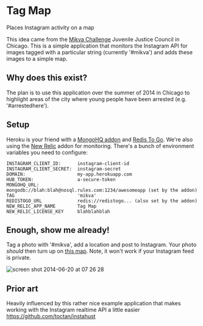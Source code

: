 Tag Map
======

Places Instagram activity on a map

This idea came from the [Mikva Challenge](http://www.mikvachallenge.org/) Juvenile Justice Council in Chicago. This is a simple application that monitors the Instagram API for images tagged with a particular string (currently '#mikva') and adds these images to a simple map.

## Why does this exist?

The plan is to use this application over the summer of 2014 in Chicago to highlight areas of the city where young people have been arrested (e.g. '#arrestedhere').

## Setup

Heroku is your friend with a [MongoHQ addon](https://addons.heroku.com/mongohq) and [Redis To Go](https://addons.heroku.com/redistogo). We're also using the [New Relic](https://addons.heroku.com/newrelic) addon for monitoring. There's a bunch of environment variables you need to configure:

```
INSTAGRAM_CLIENT_ID:      instagram-client-id
INSTAGRAM_CLIENT_SECRET:  instagram-secret
DOMAIN:                   my-app.herokuapp.com
HUB_TOKEN:                a-secure-token
MONGOHQ_URL:              mongodb://blah:blah@nosql.rules.com:1234/awesomeapp (set by the addon)
TAG                       'mikva'
REDISTOGO_URL             redis://redistogo... (also set by the addon)
NEW_RELIC_APP_NAME        Tag Map
NEW_RELIC_LICENSE_KEY     blahblahblah
```

## Enough, show me already!

Tag a photo with '#mikva', add a location and post to Instagram. Your photo *should* then turn up on [this map](http://tag-map.herokuapp.com/map). Note, it won't work if your Instagram feed is private.

![screen shot 2014-06-20 at 07 26 28](https://cloud.githubusercontent.com/assets/4483/3337108/d600b704-f844-11e3-852c-18e86c619a40.png)


## Prior art

Heavily influenced by this rather nice example application that makes working with the Instagram realtime API a little easier https://github.com/toctan/instahust
